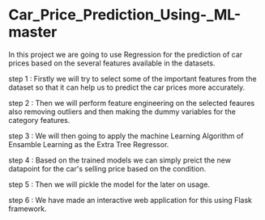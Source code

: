 # Car_Price_Prediction_Using-_ML-master

In this project we are going to use Regression for the prediction of car prices based on the several features available in the datasets.

 step 1 : Firstly we will try to select some of the important features from the dataset so that it can help us to predict the car prices more accurately. 
 
 step 2 : Then we will perform feature engineering on the selected feaures also removing outliers and then making the dummy variables for the category features.
 
 step 3 : We will then going to apply the machine Learning Algorithm of Ensamble Learning as the Extra Tree Regressor.
 
 step 4 : Based on the trained models we can simply preict the new datapoint for the car's selling price based on the condition.
 
 step 5 : Then we will pickle the model for the later on usage.
 
 step 6 : We have made an interactive web application for this using Flask framework.
 
